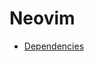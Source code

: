 # Neovim
* [Dependencies](https://github.com/neovim/neovim/wiki/Building-Neovim#build-prerequisites)
